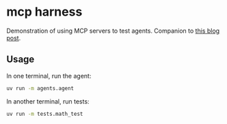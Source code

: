 # mcp harness

Demonstration of using MCP servers to test agents. Companion to [this blog post](https://gracekind.net/blog/mcpblackbox).

## Usage

In one terminal, run the agent:

```bash
uv run -m agents.agent
```

In another terminal, run tests:

```bash
uv run -m tests.math_test
```
